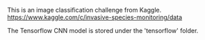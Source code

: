 This is an image classification challenge from Kaggle. 
https://www.kaggle.com/c/invasive-species-monitoring/data

The Tensorflow CNN model is stored under the 'tensorflow' folder.

